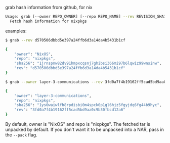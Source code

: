 grab hash information from github, for nix

```bash
Usage: grab [--owner REPO_OWNER] [--repo REPO_NAME] --rev REVISION_SHA1 [--pack]
  Fetch hash information for nixpkgs
```

examples:
```bash
$ grab --rev d570506dbbd5e397a24ffb6d3a14da4b5431b1cf

{
    "owner": "NixOS",
    "repo": "nixpkgs",
    "sha256": "1jrnspnw82dv91hmpxcqsnj7ghibsi366mi97b6lqwiz99wnsinw",
    "rev": "d570506dbbd5e397a24ffb6d3a14da4b5431b1cf"
}

$ grab --owner layer-3-communications --rev 3fd0a7f4b19162ff5cad5bd9aa0c9b30fbcd12a6

{
    "owner": "layer-3-communications",
    "repo": "nixpkgs",
    "sha256": "1ys0waiwlfh8rpdisbi0m4spck0p1gl6hjz5fgyjdq6fg44b9hyc",
    "rev": "3fd0a7f4b19162ff5cad5bd9aa0c9b30fbcd12a6"
}
```

By default, owner is "NixOS" and repo is "nixpkgs".
The fetched tar is unpacked by default. If you don't want it to be unpacked into a NAR, pass in the `--pack` flag.